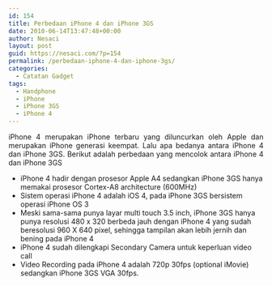 ```yaml
---
id: 154
title: Perbedaan iPhone 4 dan iPhone 3GS
date: 2010-06-14T13:47:48+00:00
author: Nesaci
layout: post
guid: https://nesaci.com/?p=154
permalink: /perbedaan-iphone-4-dan-iphone-3gs/
categories:
  - Catatan Gadget
tags:
  - Handphone
  - iPhone
  - iPhone 3GS
  - iPhone 4
---
```

<p style="text-align: justify;">
  iPhone 4 merupakan iPhone terbaru yang diluncurkan oleh Apple dan merupakan iPhone generasi keempat. Lalu apa bedanya antara iPhone 4 dan iPhone 3GS. Berikut adalah perbedaan yang mencolok antara iPhone 4 dan iPhone 3GS
</p>

  * iPhone 4 hadir dengan prosesor Apple A4 sedangkan iPhone 3GS hanya memakai prosesor Cortex-A8 architecture (600MHz)
  * Sistem operasi iPhone 4 adalah iOS 4, pada iPhone 3GS bersistem operasi iPhone OS 3
  * Meski sama-sama punya layar multi touch 3.5 inch, iPhone 3GS hanya punya resolusi 480 x 320 berbeda jauh dengan iPhone 4 yang sudah beresolusi 960 X 640 pixel, sehingga tampilan akan lebih jernih dan bening pada iPhone 4
  * iPhone 4 sudah dilengkapi Secondary Camera untuk keperluan video call
  * Video Recording pada iPhone 4 adalah 720p 30fps (optional iMovie) sedangkan iPhone 3GS VGA 30fps.